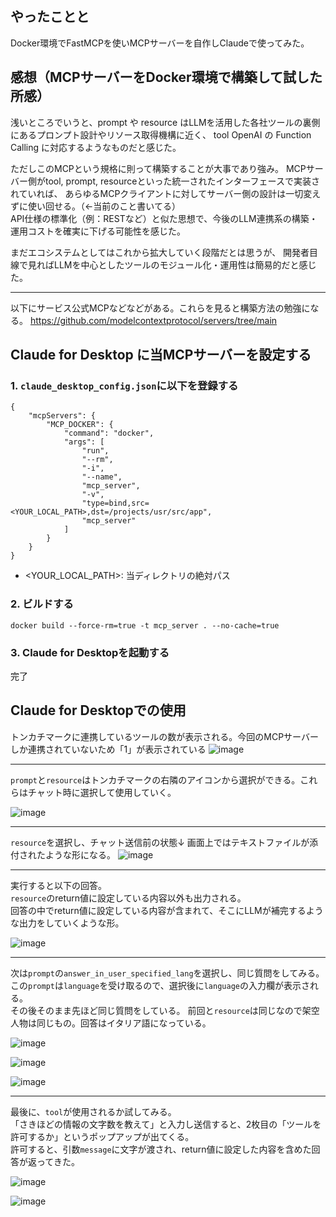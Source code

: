 ## やったことと

Docker環境でFastMCPを使いMCPサーバーを自作しClaudeで使ってみた。

## 感想（MCPサーバーをDocker環境で構築して試した所感）
浅いところでいうと、prompt や resource はLLMを活用した各社ツールの裏側にあるプロンプト設計やリソース取得機構に近く、
tool OpenAI の Function Calling に対応するようなものだと感じた。

ただしこのMCPという規格に則って構築することが大事であり強み。
MCPサーバー側がtool, prompt, resourceといった統一されたインターフェースで実装されていれば、
あらゆるMCPクライアントに対してサーバー側の設計は一切変えずに使い回せる。（←当前のこと書いてる）  
API仕様の標準化（例：RESTなど）と似た思想で、今後のLLM連携系の構築・運用コストを確実に下げる可能性を感じた。

まだエコシステムとしてはこれから拡大していく段階だとは思うが、
開発者目線で見ればLLMを中心としたツールのモジュール化・運用性は簡易的だと感じた。

---

以下にサービス公式MCPなどなどがある。これらを見ると構築方法の勉強になる。
https://github.com/modelcontextprotocol/servers/tree/main


## Claude for Desktop に当MCPサーバーを設定する

### 1. `claude_desktop_config.json`に以下を登録する

```
{
    "mcpServers": {
        "MCP_DOCKER": {
            "command": "docker",
            "args": [
                "run",
                "--rm",
                "-i",
                "--name",
                "mcp_server",
                "-v",
                "type=bind,src=<YOUR_LOCAL_PATH>,dst=/projects/usr/src/app",
                "mcp_server"
            ]
        }
    }
}
```

- <YOUR_LOCAL_PATH>: 当ディレクトリの絶対パス


### 2. ビルドする

```
docker build --force-rm=true -t mcp_server . --no-cache=true
```

### 3. Claude for Desktopを起動する

完了


## Claude for Desktopでの使用

トンカチマークに連携しているツールの数が表示される。今回のMCPサーバーしか連携されていないため「1」が表示されている
![image](https://github.com/user-attachments/assets/4c761443-0318-4f38-b37b-9341016f7eb8)


---

`prompt`と`resource`はトンカチマークの右隣のアイコンから選択ができる。これらはチャット時に選択して使用していく。

![image](https://github.com/user-attachments/assets/3fece53a-3fba-41e8-8c18-a19a902066f5)


---

`resource`を選択し、チャット送信前の状態↓
画面上ではテキストファイルが添付されたような形になる。
![image](https://github.com/user-attachments/assets/6c0c85e5-c574-4054-b0f0-68cab62cfc97)




---



実行すると以下の回答。  
`resource`のreturn値に設定している内容以外も出力される。  
回答の中でreturn値に設定している内容が含まれて、そこにLLMが補完するような出力をしていくような形。


![image](https://github.com/user-attachments/assets/d33f83b5-3aaf-4b46-bcb4-b5acb06a0109)




---


次は`prompt`の`answer_in_user_specified_lang`を選択し、同じ質問をしてみる。  
この`prompt`は`language`を受け取るので、選択後に`language`の入力欄が表示される。  
その後そのまま先ほど同じ質問をしている。
前回と`resource`は同じなので架空人物は同じもの。回答はイタリア語になっている。


![image](https://github.com/user-attachments/assets/5a93730e-2252-43c5-995f-0087402738c4)


![image](https://github.com/user-attachments/assets/bd1b98e9-879c-4385-9533-6e9a14a72caa)


![image](https://github.com/user-attachments/assets/a67605f4-4ec3-4840-b426-18f81ed6ec75)

---

最後に、`tool`が使用されるか試してみる。  
「さきほどの情報の文字数を教えて」と入力し送信すると、2枚目の「ツールを許可するか」というポップアップが出てくる。  
許可すると、引数`message`に文字が渡され、return値に設定した内容を含めた回答が返ってきた。

![image](https://github.com/user-attachments/assets/6ac43c58-018c-4425-8f4e-6c75cddd626b)

![image](https://github.com/user-attachments/assets/60939615-66e7-46c4-9902-2b726a0e7f3f)

